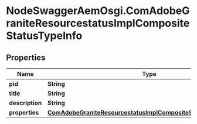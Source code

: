 # NodeSwaggerAemOsgi.ComAdobeGraniteResourcestatusImplCompositeStatusTypeInfo

## Properties

Name | Type | Description | Notes
------------ | ------------- | ------------- | -------------
**pid** | **String** |  | [optional] 
**title** | **String** |  | [optional] 
**description** | **String** |  | [optional] 
**properties** | [**ComAdobeGraniteResourcestatusImplCompositeStatusTypeProperties**](ComAdobeGraniteResourcestatusImplCompositeStatusTypeProperties.md) |  | [optional] 


